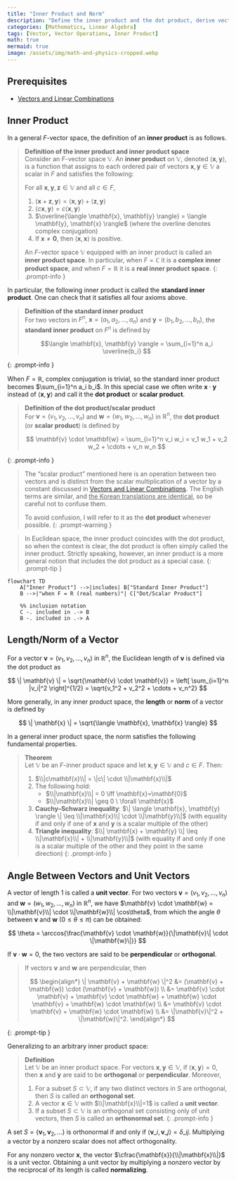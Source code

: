 ```yaml
---
title: "Inner Product and Norm"
description: "Define the inner product and the dot product, derive vector length/norm from them, and see how to compute the angle between vectors in R^n and general inner product spaces."
categories: [Mathematics, Linear Algebra]
tags: [Vector, Vector Operations, Inner Product]
math: true
mermaid: true
image: /assets/img/math-and-physics-cropped.webp
---
```


## Prerequisites
- [Vectors and Linear Combinations](/posts/vectors-and-linear-combinations/)

## Inner Product

In a general $F$-vector space, the definition of an **inner product** is as follows.

> **Definition of the inner product and inner product space**  
> Consider an $F$-vector space $\mathbb{V}$. An **inner product** on $\mathbb{V}$, denoted $\langle \mathbf{x},\mathbf{y} \rangle$, is a function that assigns to each ordered pair of vectors $\mathbf{x}, \mathbf{y} \in \mathbb{V}$ a scalar in $F$ and satisfies the following:
>
> For all $\mathbf{x},\mathbf{y},\mathbf{z} \in \mathbb{V}$ and all $c \in F$,
> 1. $\langle \mathbf{x}+\mathbf{z}, \mathbf{y} \rangle = \langle \mathbf{x}, \mathbf{y} \rangle + \langle \mathbf{z}, \mathbf{y} \rangle$
> 2. $\langle c\mathbf{x}, \mathbf{y} \rangle = c \langle \mathbf{x}, \mathbf{y} \rangle$
> 3. $\overline{\langle \mathbf{x}, \mathbf{y} \rangle} = \langle \mathbf{y}, \mathbf{x} \rangle$ (where the overline denotes complex conjugation)
> 4. If $\mathbf{x} \neq \mathbf{0}$, then $\langle \mathbf{x}, \mathbf{x} \rangle$ is positive.
>
> An $F$-vector space $\mathbb{V}$ equipped with an inner product is called an **inner product space**. In particular, when $F=\mathbb{C}$ it is a **complex inner product space**, and when $F=\mathbb{R}$ it is a **real inner product space**.
{: .prompt-info }

In particular, the following inner product is called the **standard inner product**. One can check that it satisfies all four axioms above.

> **Definition of the standard inner product**  
> For two vectors in $F^n$, $\mathbf{x}=(a_1, a_2, \dots, a_n)$ and $\mathbf{y}=(b_1, b_2, \dots, b_n)$, the **standard inner product** on $F^n$ is defined by
>
> $$\langle \mathbf{x}, \mathbf{y} \rangle = \sum_{i=1}^n a_i \overline{b_i} $$
>
{: .prompt-info }

When $F=\mathbb{R}$, complex conjugation is trivial, so the standard inner product becomes $\sum_{i=1}^n a_i b_i$. In this special case we often write $\mathbf{x} \cdot \mathbf{y}$ instead of $\langle \mathbf{x}, \mathbf{y} \rangle$ and call it the **dot product** or **scalar product**.

> **Definition of the dot product/scalar product**  
> For $\mathbf{v}=(v_1, v_2, \dots, v_n)$ and $\mathbf{w}=(w_1, w_2, \dots, w_n)$ in $\mathbb{R}^n$, the **dot product** (or **scalar product**) is defined by
>
> $$ \mathbf{v} \cdot \mathbf{w} = \sum_{i=1}^n v_i w_i = v_1 w_1 + v_2 w_2 + \cdots + v_n w_n $$
> 
{: .prompt-info }

> The “scalar product” mentioned here is an operation between two vectors and is distinct from the scalar multiplication of a vector by a constant discussed in [Vectors and Linear Combinations](/posts/vectors-and-linear-combinations/). The English terms are similar, and <u>the Korean translations are identical</u>, so be careful not to confuse them.
>
> To avoid confusion, I will refer to it as the **dot product** whenever possible.
{: .prompt-warning }

> In Euclidean space, the inner product coincides with the dot product, so when the context is clear, the dot product is often simply called the inner product. Strictly speaking, however, an inner product is a more general notion that includes the dot product as a special case.
{: .prompt-tip }

```mermaid
flowchart TD
    A["Inner Product"] -->|includes| B["Standard Inner Product"]
    B -->|"when F = R (real numbers)"| C["Dot/Scalar Product"]

    %% inclusion notation
    C -. included in .-> B
    B -. included in .-> A
```

## Length/Norm of a Vector

For a vector $\mathbf{v}=(v_1, v_2, \dots, v_n)$ in $\mathbb{R}^n$, the Euclidean length of $\mathbf{v}$ is defined via the dot product as

$$ \| \mathbf{v} \| = \sqrt{\mathbf{v} \cdot \mathbf{v}} = \left[ \sum_{i=1}^n |v_i|^2 \right]^{1/2} = \sqrt{v_1^2 + v_2^2 + \cdots + v_n^2} $$

More generally, in any inner product space, the **length** or **norm** of a vector is defined by

$$ \| \mathbf{x} \| = \sqrt{\langle \mathbf{x}, \mathbf{x} \rangle} $$

In a general inner product space, the norm satisfies the following fundamental properties.

> **Theorem**  
> Let $\mathbb{V}$ be an $F$-inner product space and let $\mathbf{x}, \mathbf{y} \in \mathbb{V}$ and $c \in F$. Then:
> 1. $\\|c\mathbf{x}\\| = \|c\| \cdot \\|\mathbf{x}\\|$
> 2. The following hold:
>    - $\\|\mathbf{x}\\| = 0 \iff \mathbf{x}=\mathbf{0}$
>    - $\\|\mathbf{x}\\| \geq 0 \ \forall \mathbf{x}$
> 3. **Cauchy–Schwarz inequality**: $\| \langle \mathbf{x}, \mathbf{y} \rangle \| \leq \\|\mathbf{x}\\| \cdot \\|\mathbf{y}\\|$ (with equality if and only if one of $\mathbf{x}$ and $\mathbf{y}$ is a scalar multiple of the other)
> 4. **Triangle inequality**: $\\| \mathbf{x} + \mathbf{y} \\| \leq \\|\mathbf{x}\\| + \\|\mathbf{y}\\|$ (with equality if and only if one is a scalar multiple of the other and they point in the same direction)
{: .prompt-info }

## Angle Between Vectors and Unit Vectors

A vector of length $1$ is called a **unit vector**. For two vectors $\mathbf{v}=(v_1, v_2, \dots, v_n)$ and $\mathbf{w}=(w_1, w_2, \dots, w_n)$ in $\mathbb{R}^n$, we have $\mathbf{v} \cdot \mathbf{w} = \\|\mathbf{v}\\| \cdot \\|\mathbf{w}\\| \cos\theta$, from which the angle $\theta$ between $\mathbf{v}$ and $\mathbf{w}$ ($0 \leq \theta \leq \pi$) can be obtained:

$$ \theta = \arccos{\frac{\mathbf{v} \cdot \mathbf{w}}{\|\mathbf{v}\| \cdot \|\mathbf{w}\|}} $$

If $\mathbf{v} \cdot \mathbf{w} = 0$, the two vectors are said to be **perpendicular** or **orthogonal**.

> If vectors $\mathbf{v}$ and $\mathbf{w}$ are perpendicular, then
>
> $$ \begin{align*}
> \| \mathbf{v} + \mathbf{w} \|^2 &= (\mathbf{v} + \mathbf{w}) \cdot (\mathbf{v} + \mathbf{w}) \\
> &= \mathbf{v} \cdot \mathbf{v} + \mathbf{v} \cdot \mathbf{w} + \mathbf{w} \cdot \mathbf{v} + \mathbf{w} \cdot \mathbf{w} \\
> &= \mathbf{v} \cdot \mathbf{v} + \mathbf{w} \cdot \mathbf{w} \\
> &= \|\mathbf{v}\|^2 + \|\mathbf{w}\|^2.
> \end{align*} $$
>
{: .prompt-tip }

Generalizing to an arbitrary inner product space:

> **Definition**  
> Let $\mathbb{V}$ be an inner product space. For vectors $\mathbf{x}, \mathbf{y} \in \mathbb{V}$, if $\langle \mathbf{x}, \mathbf{y} \rangle = 0$, then $\mathbf{x}$ and $\mathbf{y}$ are said to be **orthogonal** or **perpendicular**. Moreover,
> 1. For a subset $S \subset \mathbb{V}$, if any two distinct vectors in $S$ are orthogonal, then $S$ is called an **orthogonal set**.
> 2. A vector $\mathbf{x} \in \mathbb{V}$ with $\\|\mathbf{x}\\|=1$ is called a **unit vector**.
> 3. If a subset $S \subset \mathbb{V}$ is an orthogonal set consisting only of unit vectors, then $S$ is called an **orthonormal set**.
{: .prompt-info }

A set $S = \{ \mathbf{v}_1, \mathbf{v}_2, \dots \}$ is orthonormal if and only if $\langle \mathbf{v}\_i, \mathbf{v}\_j \rangle = \delta\_{ij}$. Multiplying a vector by a nonzero scalar does not affect orthogonality.

For any nonzero vector $\mathbf{x}$, the vector $\cfrac{\mathbf{x}}{\\|\mathbf{x}\\|}$ is a unit vector. Obtaining a unit vector by multiplying a nonzero vector by the reciprocal of its length is called **normalizing**.
